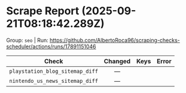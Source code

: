 # Scrape Report (2025-09-21T08:18:42.289Z)

Group: `seo`  |  Run: https://github.com/AlbertoRoca96/scraping-checks-scheduler/actions/runs/17891151046

| Check | Changed | Keys | Error |
|---|:---:|:--|:--|
| `playstation_blog_sitemap_diff` | — |  |  |
| `nintendo_us_news_sitemap_diff` | — |  |  |
